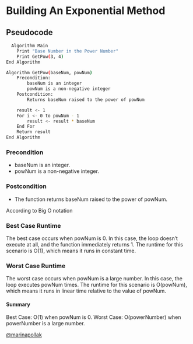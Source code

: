 # Building An Exponential Method

## Pseudocode

```bash
  Algorithm Main
    Print "Base Number in the Power Number"
    Print GetPow(3, 4)
End Algorithm

Algorithm GetPow(baseNum, powNum)
    Precondition:
        baseNum is an integer
        powNum is a non-negative integer
    Postcondition:
        Returns baseNum raised to the power of powNum

    result <- 1
    For i <- 0 to powNum - 1
        result <- result * baseNum
    End For
    Return result
End Algorithm

```

### Precondition
- baseNum is an integer.
- powNum is a non-negative integer.

### Postcondition
- The function returns baseNum raised to the power of powNum.


According to Big O notation

### Best Case Runtime
The best case occurs when powNum is 0. In this case, the loop doesn’t execute at all, and the function immediately returns 1. The runtime for this scenario is O(1), which means it runs in constant time.

### Worst Case Runtime
The worst case occurs when powNum is a large number. In this case, the loop executes powNum times. The runtime for this scenario is O(powNum), which means it runs in linear time relative to the value of powNum. 

#### Summary
Best Case: O(1) when powNum is 0.
Worst Case: O(powerNumber) when powerNumber is a large number.

[@marinapollak](https://github.com/MarinaPollak)

